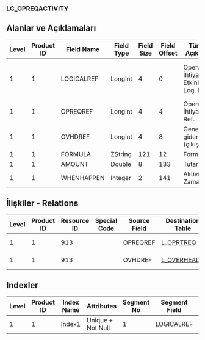 ### LG_OPREQACTIVITY

## Alanlar ve Açıklamaları

**Level**|**Product ID**|**Field Name**|**Field Type**|**Field Size**|**Field Offset**|**Türkçe Açıklama**|**Expression**
-----|-----|-----|-----|-----|-----|-----|-----
1|1|LOGICALREF|Longint|4|0|Operasyon İhtiyaçları Etkinliği Log. Ref.|Operation Requirements Activity Logical Reference
1|1|OPREQREF|Longint|4|4|Operasyon İhtiyaçları Ref.|Operation Requirement Reference
1|1|OVHDREF|Longint|4|8|Genel gider (çıkış) ref.|Overhead (Outgoing) Reference
1|1|FORMULA|ZString|121|12|Formül|Formula
1|1|AMOUNT|Double|8|133|Tutar|Amount
1|1|WHENHAPPEN|Integer|2|141|Aktivite Zamanı|Activity Time

## İlişkiler - Relations

**Level**|**Product ID**|**Resource ID**|**Special Code**|**Source Field**|**Destination Table**|**Destination Field**|**Relation Type**|**Extra Condition**
-----|-----|-----|-----|-----|-----|-----|-----|-----
1|1|913||OPREQREF|[L_OPRTREQ](../LG_OPRTREQ "L_OPRTREQ")|LOGICALREF|one-to-one|
1|1|913||OVHDREF|[L_OVERHEADS](../LG_OVERHEADS "L_OVERHEADS")|LOGICALREF|one-to-one|

## Indexler

**Level**|**Product ID**|**Index Name**|**Attributes**|**Segment No**|**Segment Field**|**Sense**
-----|-----|-----|-----|-----|-----|-----
1|1|Index1|Unique + Not Null|1|LOGICALREF|Ascending
